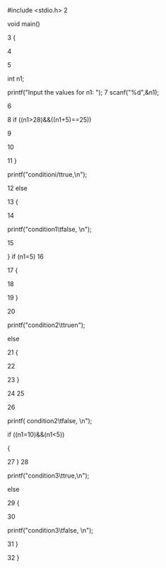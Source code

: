 #include <stdio.h> 2

void main()

3 {

4

5

int n1;

printf("Input the values for n1: "); 7 scanf("%d",&n1);

6

8 if ((n1>28)&&((n1+5)==25))

9

10

11 }

printf("conditioni/ttrue,\n");

12 else

13 {

14

printf("condition1\tfalse, \n");

15

} if (n1=5) 16

17 {

18

19 }

20

printf("condition2\ttruen");

else

21 {

22

23 }

24 25

26

printf( condition2\tfalse, \n");

if ((n1=10)&&(n1<5))

{

27 } 28

printf("condition3\ttrue,\n");

else

29 {

30

printf("condition3\tfalse, \n");

31 }

32 }
